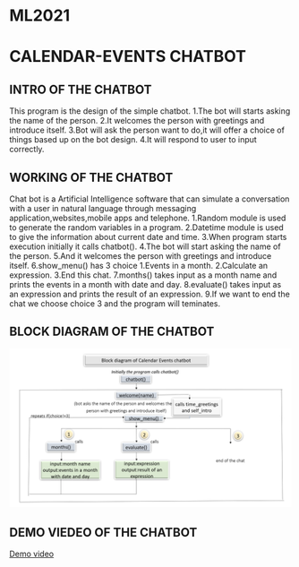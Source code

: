 # ML2021



# CALENDAR-EVENTS CHATBOT

## INTRO OF THE CHATBOT
 This program is the design of the simple chatbot.
1.The bot will starts asking the name of the person.
2.It welcomes the person with greetings and introduce itself.
3.Bot will ask the person want to do,it will offer a choice of things based up on the bot design.
4.It will respond to user to input correctly.

## WORKING OF THE CHATBOT
Chat bot is a Artificial Intelligence software that can simulate a conversation with a user in natural language through messaging application,websites,mobile apps and telephone. 
1.Random module is used to generate the random variables in a program.
2.Datetime module is used to give the information about current date and time.
3.When program starts execution initially it calls chatbot().
4.The bot will start asking the name of the person.
5.And it welcomes the person with greetings and introduce itself.
6.show_menu() has 3 choice
   1.Events in a month.
   2.Calculate an expression.
   3.End this chat.
7.months() takes input as a month name and prints the events in a month with date and day.
8.evaluate() takes input as an expression and prints the result of an expression.
9.If we want to end the chat we choose choice 3 and the program will teminates.

## BLOCK DIAGRAM OF THE CHATBOT

![](https://raw.githubusercontent.com/Bhavana-04/ML2021/main/Screenshot%20(30).png)

## DEMO VIEDEO OF THE CHATBOT

[Demo video](https://youtu.be/lL4lOL-o0hs)

